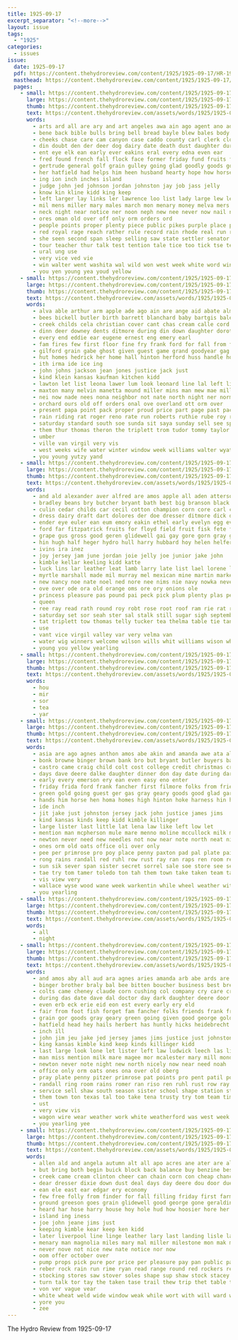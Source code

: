 ```yaml
---
title: 1925-09-17
excerpt_separator: "<!--more-->"
layout: issue
tags:
  - "1925"
categories:
  - issues
issue:
  date: 1925-09-17
  pdf: https://content.thehydroreview.com/content/1925/1925-09-17/HR-1925-09-17.pdf
  masthead: https://content.thehydroreview.com/content/1925/1925-09-17/masthead/HR-1925-09-17.jpg
  pages:
    - small: https://content.thehydroreview.com/content/1925/1925-09-17/small/HR-1925-09-17-01.jpg
      large: https://content.thehydroreview.com/content/1925/1925-09-17/large/HR-1925-09-17-01.jpg
      thumb: https://content.thehydroreview.com/content/1925/1925-09-17/thumbnails/HR-1925-09-17-01.jpg
      text: https://content.thehydroreview.com/assets/words/1925/1925-09-17/HR-1925-09-17-01.txt
      words:
        - arts ard all are ary and art angeles awa ain ago agent ano addo arr allo
        - bene back bible bulls bring bell bread bayle blew bales body blaine brief board born blue bixler bet been better branson bridgeport bull brush boys but bright both buy baby big ben boon break brothers bill best begun black battle bassler brow book
        - cheeks chase care cam canyon case caddo county carl clerk close chin church cordial custer cartwright citizen cons credit christ car come cattle champ champion course came city con cad colle colorado corn count can cotton chere cording class chey cot clinton cal current cash
        - din doubt den der deer dog dairy date death dust daughter during dark does decent days dry dress don dent dinner davis down day dear
        - ent eye elk ean early ever eakins eral every edna even ear
        - fred found french fall flock face former friday fund fruits fill frost farm frank ford fast foote few faithful folks fallen fair first forth fed familia flesh for fine fail failing fox far friend from
        - gertrude general golf grain gulley going glad goodly goods gone grady game gravel gorge grown gener gin gest grand goon good germ garvey gain
        - her hatfield had helps him heen husband hearty hope how horse han hall hard head hinton house harry hydro home hereford herndon har has hook hafer habit hero hopewell henry hil huge hie held
        - ing ion inch inches island
        - judge john jed johnson jordan johnston jay job jass jelly
        - know kin kline kidd king keep
        - left larger lay links ler lawrence loo list lady large lew levy law land late lewis long little los like last living live latter
        - mil mens miller mary males march mon menary money melva mers more mound manner maurine man mackey marvel mark most mat much matter merry morning maize many miss makin made men mut mills market marriage morn martha mules members model mars mcpheeters
        - neck night near notice ner noon neph new nee never now nail neva neith nese news niss ned nine necessary note not
        - ores oman old over off only orm orders ord
        - people points proper plenty piece public pikes purple place peden phe pent perfect pickle persons prem poor path pill president pay pet packard park part present pulling peach pel pueblo peak past paper pound pas pick pen pounds page
        - red royal rage reach rather rule record rain rhode real run room rest read round reno rena reading ray raiser rent russel rudes
        - she seen second span sleep selling saw state settler senator string sermon stockton subject south sept sake sutton show say stole stock single six shows storm streets states sun sled shoot surprise season sale streams strong stead see sur sunday shape seven street short school saturday shew self sire sense set severe servi start sever sum september said shown sup such speaker store small soon space schreck
        - tour teacher thur talk test tention tale tice too tick tse team taken then thralls them times thing ten trip tra take ton takes till tell than the thar tone town teach triplett turn
        - ural ung use
        - very vice ved vie
        - win walter went washita wal wild won west week white word winners words work worst weight wheat washer williams while western wells with was will why walt well worlds winning window weeks watch
        - you yen young yea youd yellow
    - small: https://content.thehydroreview.com/content/1925/1925-09-17/small/HR-1925-09-17-02.jpg
      large: https://content.thehydroreview.com/content/1925/1925-09-17/large/HR-1925-09-17-02.jpg
      thumb: https://content.thehydroreview.com/content/1925/1925-09-17/thumbnails/HR-1925-09-17-02.jpg
      text: https://content.thehydroreview.com/assets/words/1925/1925-09-17/HR-1925-09-17-02.txt
      words:
        - alva able arthur arm apple ade ago ain are ange aid abate alma all acord alba ask and alice asad ane aune agen
        - bees bickell butler birth barrett blanchard baby bartgis bale bernice blue bryan barnes break bert business been bill blum back bennie baia bowen bens buy both ber
        - creek childs cela christian cover cant chas cream calle cord cattle come cedar casady church county city clyde cake came clair carnegie crissman choat carmen comfort claude custer colorado caller can car che clay call
        - dinn deer downey dents ditmore during din down daughter dorothy den dede dessert davis day dinner
        - every end eddie ear eugene ernest eng emery earl
        - fam fires few first floor fine fry frank ford for fall from fair fore full freely friday fred farrel fand fort friends folks fee farm fried
        - gilford grain gabe ghost given guest game grand goodyear gag glad glen george
        - hut homes hedrick her home hall hinton herford huss handle hope hea hees hatfield horse henrietta heidebrecht hazel had huey has herbert honor house hardy hae hydro henry howard
        - ith irma ide ice ing
        - john johns jackson jean jones justice jack just
        - kind klein kansas kaufman kitchen kidd
        - lawton let list leona lawer lum look leonard line lal left little last lay lahoma long lake lem lawter lynch lack lawrence
        - maxton many melvin manetta mound miller mins man mew mae mills mon more missouri much martin morning motley monday mondie melva mill mary miss must
        - nei now nade nees nona neighbor not nate north night ner norman note new noon neighbors near need ning
        - orchard ours old off orders onal ove overland ott orm over
        - present papa point pack proper proud price part page past packard people paul peden public penny pili pipes pane poe place per pha pump
        - rain riding rat roger reno rate run roberts ruthie rube roy ring ridge rhoades ray robertson recor reynolds rae rest robert robbins real red riggs
        - saturday standard south soe sunda sit saya sunday sell see special sales stepp service smiles sedan scott school schoo still stock show said strong small summ second sup she september storm
        - them thur thomas theron the triplett trom tudor tommy taylor till teacher thurs top town texas
        - umber
        - ville van virgil very vis
        - west weeks wife water winter window week williams walter wyatt worth well work will went with wheat won walk was win want while weatherford wind wright
        - you young yutzy yand
    - small: https://content.thehydroreview.com/content/1925/1925-09-17/small/HR-1925-09-17-03.jpg
      large: https://content.thehydroreview.com/content/1925/1925-09-17/large/HR-1925-09-17-03.jpg
      thumb: https://content.thehydroreview.com/content/1925/1925-09-17/thumbnails/HR-1925-09-17-03.jpg
      text: https://content.thehydroreview.com/assets/words/1925/1925-09-17/HR-1925-09-17-03.txt
      words:
        - and ald alexander aver alfred are amos apple all aden atterson angel ates ark ayers atteberry ables ane alt ast art ary
        - bradley beans bry butcher bryant bath best big branson black ben buckmaster butler broom bere butter bers boas boy bill beach beets bull bate bac barley bal bein boson barber bix back bee bot bade bult blot blanche bear bree beck
        - culin cedar childs car cecil cotton champion corn core carl corr cree crowder cox colts case cope clover charles cake catt clock come call cast colo chet cas cart city company
        - dress dairy draft dart dolores der doe dresser ditmore dick denny dyne dat dent
        - ender eye euler ean eum emory eakin ethel early evelyn egg eva elmer egal eames est every
        - ford far fitzpatrick fruits for floyd field fruit fisk fete frank fay farm fair frost
        - grape gus gross good geren glidewell gai gay gore gorn gray general griffin grain gad gardner george goot goan glass gregg grade
        - hin hugh half heger hydro hull harry hubbard hoy helen helfer head hatton haney hey hall hinton hea heineman hammons heads hereford hazel haze
        - ivins ira inez
        - joy jersey jam june jordan joie jelly joe junior jake john
        - kimble kellar keeling kidd katte
        - luck lins lar leather leat lamb larry late list lael lorene lam luli lowell last lae light lat lasso london level ler
        - myrtle marshall made mil murray mel mexican mine martin market mone mis mae mcnary melba miller mess monte men mary marti mash menary maller mcalester mound miler milo mors meals
        - new nancy noe nate noel ned nore nee nims nie navy nowka neve nies
        - ove over ode ora old orange oms ore ory onions ole
        - princess pleasure pas pound pai peck pick plum plenty plas perry peer pankratz peet pair peden poland pamela pace pean pee pears penn pillow pickle pack paul pole
        - queen
        - ree ray read rath round roy robt rose root roof ram rie rat rot rese ridenour robertson red ruhl reg reynolds roc reginald rocky
        - saturday set sor seah ster sal stalk still sugar sigh september sie southerland strawberry service southern splitter soe sed stange sem sade sohn silver staples sap schools ser seam swe seeds soy senior sam saa sweet see school sow sah sept stockton smith seed stan scarth star season susie
        - tat triplett tow thomas telly tucker tea thelma table tie tanase the triplet take thyng town thee tae tho tal tom thralls trip thoma
        - use
        - vant vice virgil valley var very velma van
        - water wig winners welcome wilson wills whit williams wison wheat walker walter wei wal white wagoner will wale with
        - young you yellow yearling
    - small: https://content.thehydroreview.com/content/1925/1925-09-17/small/HR-1925-09-17-04.jpg
      large: https://content.thehydroreview.com/content/1925/1925-09-17/large/HR-1925-09-17-04.jpg
      thumb: https://content.thehydroreview.com/content/1925/1925-09-17/thumbnails/HR-1925-09-17-04.jpg
      text: https://content.thehydroreview.com/assets/words/1925/1925-09-17/HR-1925-09-17-04.txt
      words:
        - hou
        - mir
        - sor
        - tea
        - yar
    - small: https://content.thehydroreview.com/content/1925/1925-09-17/small/HR-1925-09-17-05.jpg
      large: https://content.thehydroreview.com/content/1925/1925-09-17/large/HR-1925-09-17-05.jpg
      thumb: https://content.thehydroreview.com/content/1925/1925-09-17/thumbnails/HR-1925-09-17-05.jpg
      text: https://content.thehydroreview.com/assets/words/1925/1925-09-17/HR-1925-09-17-05.txt
      words:
        - asia are ago agnes anthon amos abe akin and amanda awe ata all
        - bonk browne binger brown bank bro but bryant butler buyers bay business burn bradley bran bassler boucher beach board brought been brew bethany bet boy bill bing bar best
        - castro came craig child colt cost college credit christmas cream corn cool cai cash courts cheney claude city cee crosson care company clerk cody col
        - days dave deere dalke daughter dinner don day date during dark door
        - early every emerson ery ean even easy eno enter
        - friday frida ford frank fancher first filmore folks from friends fam farm for foot fair forget fresh few fost
        - green gold going guest ger gas gray geary goods good glad garvey george gallon given grain grover
        - hands him horse hen homa homes high hinton hoke harness hin huntly hydro hae henke hall her harry hee heo hatfield herbert heater halls has henson hand heidebrecht home hensley harrow hicks
        - ide inch
        - jit jake just johnston jersey jack john justice james jims
        - kind kansas kinds keep kidd kimble killinger
        - large lister last little lat lena law like left low let
        - mention man mcpherson mule mare menno moline mccullock milk mill mares mon miss more miles made monday moe mobile mary mules
        - newton never need new needles not now near note north neat nicely noah
        - ones orm old oats office oli over only
        - pee per primrose pro poy place penny paxton pad pal plate pair pope public post pitzer pencil prat pray point past
        - rong rains randall red ruhl row rust ray ran raps ren room reese route reber res
        - sun sik sever span sister secret sorrel sale soe store see sept shaw style season sell sid seo schools school station stand sunday stole south son star sales samples shall second seven sele shape scott service sikes still saturday
        - tae try tom tamer toledo ton tah them town take taken team tam too the tailor ties texas trusty
        - vis view very
        - wallace wyse wood wane week warkentin while wheel weather with wire work walter warm went wee white weg want will wear winter weatherford wagon wild wears was williams west write
        - you yearling
    - small: https://content.thehydroreview.com/content/1925/1925-09-17/small/HR-1925-09-17-06.jpg
      large: https://content.thehydroreview.com/content/1925/1925-09-17/large/HR-1925-09-17-06.jpg
      thumb: https://content.thehydroreview.com/content/1925/1925-09-17/thumbnails/HR-1925-09-17-06.jpg
      text: https://content.thehydroreview.com/assets/words/1925/1925-09-17/HR-1925-09-17-06.txt
      words:
        - all
        - night
    - small: https://content.thehydroreview.com/content/1925/1925-09-17/small/HR-1925-09-17-07.jpg
      large: https://content.thehydroreview.com/content/1925/1925-09-17/large/HR-1925-09-17-07.jpg
      thumb: https://content.thehydroreview.com/content/1925/1925-09-17/thumbnails/HR-1925-09-17-07.jpg
      text: https://content.thehydroreview.com/assets/words/1925/1925-09-17/HR-1925-09-17-07.txt
      words:
        - and amos aby all aud ara agnes aries amanda arb abe ards are ago
        - binger brother braly bal bee bitten boucher business best brew but butler bethany board brown beach bryant bran browne bassler big bank bay brought been burn bradley
        - colts came cheney claude corn cushing col company cry care credit courts cream cattle can cash college craig cost colt child clerk christmas cody cata cool
        - during das date dave dal doctor day dark daughter deere door dinner drought dalke
        - even erb eck erie eid eon est every early ery eld
        - fair from foot fish forget fam fancher folks friends frank fresh filmore few fost for fila farm
        - grain gor goods gray geary green going given good george gold glad gallon gas grover
        - hatfield head hey hails herbert has huntly hicks heidebrecht hae henke hin him heater home halls hen harry hensley hands hand horse her hise harness harrow high hydro hinton
        - inch ill
        - john jim jeu jake jed jersey james jims justice just johnston jack
        - king kansas kimble kind keep kinds killinger kidd
        - last large look lone let lister left law ludwick leech las like light little low lay
        - man miss mention milk mare magee mor mcalester mary mill monday mares more moline menno miles mule mccullock made mon mobile maga mcpherson mules misa
        - newton never note night new north nicely now near need noah
        - office only orm oats ones ona over old oberg
        - pray plate penny pitzer primrose pat points pro pent patil post paxton place public pace price past pair pope pac
        - randall ring room rains romer ran riso ren ruhl rust row ray red reber ron res resh
        - service sell shaw south season sister school shape station style sale seo sol saturday star seven still sea stem scott silver sunday schools stele sever sales see sorrel stand store span son sho second sun sick samples sept
        - them town ton texas tal too take tena trusty try tom team times toledo taylor tailor tee the teacher
        - ust
        - very view vis
        - wagon wire wear weather work white weatherford was west week with wallace wee ware while warm wood walter wine wil will wyatt wide winter went wheel write williams warkentin
        - you yearling yee
    - small: https://content.thehydroreview.com/content/1925/1925-09-17/small/HR-1925-09-17-08.jpg
      large: https://content.thehydroreview.com/content/1925/1925-09-17/large/HR-1925-09-17-08.jpg
      thumb: https://content.thehydroreview.com/content/1925/1925-09-17/thumbnails/HR-1925-09-17-08.jpg
      text: https://content.thehydroreview.com/assets/words/1925/1925-09-17/HR-1925-09-17-08.txt
      words:
        - allen ald and angela autumn alt all apo acres ane ater are ale
        - but bring both begin buick block back balance buy benzine best ber been began binder brother blonde bear bund bill bien business beth bal brand
        - creek came cream clinton cheer can chain corn con cheap chance cock company come cash church course
        - dear dresser dixie down dust deal days day deere dou door due double date drill
        - ean ele east ear edgar ery economy
        - few free folly from finder for fall filling friday first farm farms forget
        - ground greeson goes grain glidewell good george gone geraldine going goods
        - heard har hose harry house hoy hole hud how hoosier hore her holter hay hing had has him heater hydro high
        - island ing iness
        - joe john jeane jims just
        - keeping kimble kear keep ken kidd
        - later liverpool line linge leather lary last landing lisle lace like long leland light look large
        - menary man magnolia miles mary mal miller milestone mon mak mei mag morning moser
        - never nove not nice new nate notice nor now
        - oom offer october over
        - pump props pick pure por price per pleasure pay pan public pauline proven part press pound pull paper
        - reber rock rain run rime ryan read range round red rockers reynolds real rhymes robe reech rent
        - stocking stores saw stover soles shape sup shaw stock stacey sewing silk size studebaker said store struck sale swol service school salb save sar sae station sal sell south sena sir single she shell son
        - turn talk tor tay the taken tase trail thew trip thet table town them tie taylor
        - von ver vague vear
        - white wheat weld wide window weak while wort with will ward why weatherford wesco week wood was wan wilson work war wen west wagon wai want
        - yore you
        - zee
---
```


The Hydro Review from 1925-09-17

<!--more-->

